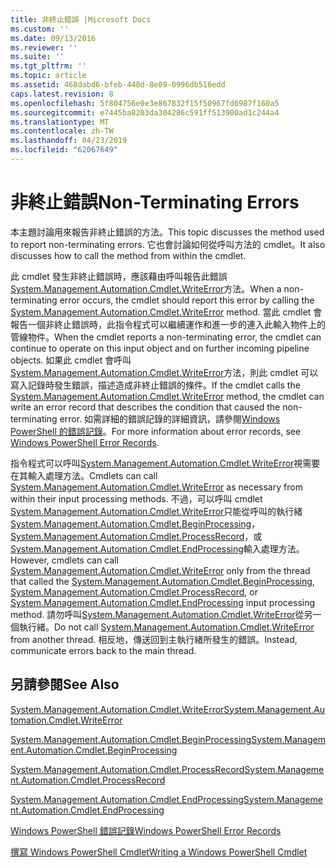 ```yaml
---
title: 非終止錯誤 |Microsoft Docs
ms.custom: ''
ms.date: 09/13/2016
ms.reviewer: ''
ms.suite: ''
ms.tgt_pltfrm: ''
ms.topic: article
ms.assetid: 468dabd6-bfeb-448d-8e09-0996db516edd
caps.latest.revision: 8
ms.openlocfilehash: 5f804756e0e3e867832f15f50967fd6987f160a5
ms.sourcegitcommit: e7445ba8203da304286c591ff513900ad1c244a4
ms.translationtype: MT
ms.contentlocale: zh-TW
ms.lasthandoff: 04/23/2019
ms.locfileid: "62067649"
---
```

# <a name="non-terminating-errors"></a><span data-ttu-id="d2c6e-102">非終止錯誤</span><span class="sxs-lookup"><span data-stu-id="d2c6e-102">Non-Terminating Errors</span></span>

<span data-ttu-id="d2c6e-103">本主題討論用來報告非終止錯誤的方法。</span><span class="sxs-lookup"><span data-stu-id="d2c6e-103">This topic discusses the method used to report non-terminating errors.</span></span> <span data-ttu-id="d2c6e-104">它也會討論如何從呼叫方法的 cmdlet。</span><span class="sxs-lookup"><span data-stu-id="d2c6e-104">It also discusses how to call the method from within the cmdlet.</span></span>

<span data-ttu-id="d2c6e-105">此 cmdlet 發生非終止錯誤時，應該藉由呼叫報告此錯誤[System.Management.Automation.Cmdlet.WriteError](/dotnet/api/System.Management.Automation.Cmdlet.WriteError)方法。</span><span class="sxs-lookup"><span data-stu-id="d2c6e-105">When a non-terminating error occurs, the cmdlet should report this error by calling the [System.Management.Automation.Cmdlet.WriteError](/dotnet/api/System.Management.Automation.Cmdlet.WriteError) method.</span></span> <span data-ttu-id="d2c6e-106">當此 cmdlet 會報告一個非終止錯誤時，此指令程式可以繼續運作和進一步的連入此輸入物件上的管線物件。</span><span class="sxs-lookup"><span data-stu-id="d2c6e-106">When the cmdlet reports a non-terminating error, the cmdlet can continue to operate on this input object and on further incoming pipeline objects.</span></span> <span data-ttu-id="d2c6e-107">如果此 cmdlet 會呼叫[System.Management.Automation.Cmdlet.WriteError](/dotnet/api/System.Management.Automation.Cmdlet.WriteError)方法，則此 cmdlet 可以寫入記錄時發生錯誤，描述造成非終止錯誤的條件。</span><span class="sxs-lookup"><span data-stu-id="d2c6e-107">If the cmdlet calls the [System.Management.Automation.Cmdlet.WriteError](/dotnet/api/System.Management.Automation.Cmdlet.WriteError) method, the cmdlet can write an error record that describes the condition that caused the non-terminating error.</span></span> <span data-ttu-id="d2c6e-108">如需詳細的錯誤記錄的詳細資訊，請參閱[Windows PowerShell 的錯誤記錄](./windows-powershell-error-records.md)。</span><span class="sxs-lookup"><span data-stu-id="d2c6e-108">For more information about error records, see [Windows PowerShell Error Records](./windows-powershell-error-records.md).</span></span>

<span data-ttu-id="d2c6e-109">指令程式可以呼叫[System.Management.Automation.Cmdlet.WriteError](/dotnet/api/System.Management.Automation.Cmdlet.WriteError)視需要在其輸入處理方法。</span><span class="sxs-lookup"><span data-stu-id="d2c6e-109">Cmdlets can call [System.Management.Automation.Cmdlet.WriteError](/dotnet/api/System.Management.Automation.Cmdlet.WriteError) as necessary from within their input processing methods.</span></span> <span data-ttu-id="d2c6e-110">不過，可以呼叫 cmdlet [System.Management.Automation.Cmdlet.WriteError](/dotnet/api/System.Management.Automation.Cmdlet.WriteError)只能從呼叫的執行緒[System.Management.Automation.Cmdlet.BeginProcessing](/dotnet/api/System.Management.Automation.Cmdlet.BeginProcessing)， [System.Management.Automation.Cmdlet.ProcessRecord](/dotnet/api/System.Management.Automation.Cmdlet.ProcessRecord)，或[System.Management.Automation.Cmdlet.EndProcessing](/dotnet/api/System.Management.Automation.Cmdlet.EndProcessing)輸入處理方法。</span><span class="sxs-lookup"><span data-stu-id="d2c6e-110">However, cmdlets can call [System.Management.Automation.Cmdlet.WriteError](/dotnet/api/System.Management.Automation.Cmdlet.WriteError) only from the thread that called the [System.Management.Automation.Cmdlet.BeginProcessing](/dotnet/api/System.Management.Automation.Cmdlet.BeginProcessing), [System.Management.Automation.Cmdlet.ProcessRecord](/dotnet/api/System.Management.Automation.Cmdlet.ProcessRecord), or [System.Management.Automation.Cmdlet.EndProcessing](/dotnet/api/System.Management.Automation.Cmdlet.EndProcessing) input processing method.</span></span> <span data-ttu-id="d2c6e-111">請勿呼叫[System.Management.Automation.Cmdlet.WriteError](/dotnet/api/System.Management.Automation.Cmdlet.WriteError)從另一個執行緒。</span><span class="sxs-lookup"><span data-stu-id="d2c6e-111">Do not call [System.Management.Automation.Cmdlet.WriteError](/dotnet/api/System.Management.Automation.Cmdlet.WriteError) from another thread.</span></span> <span data-ttu-id="d2c6e-112">相反地，傳送回到主執行緒所發生的錯誤。</span><span class="sxs-lookup"><span data-stu-id="d2c6e-112">Instead, communicate errors back to the main thread.</span></span>

## <a name="see-also"></a><span data-ttu-id="d2c6e-113">另請參閱</span><span class="sxs-lookup"><span data-stu-id="d2c6e-113">See Also</span></span>

[<span data-ttu-id="d2c6e-114">System.Management.Automation.Cmdlet.WriteError</span><span class="sxs-lookup"><span data-stu-id="d2c6e-114">System.Management.Automation.Cmdlet.WriteError</span></span>](/dotnet/api/System.Management.Automation.Cmdlet.WriteError)

[<span data-ttu-id="d2c6e-115">System.Management.Automation.Cmdlet.BeginProcessing</span><span class="sxs-lookup"><span data-stu-id="d2c6e-115">System.Management.Automation.Cmdlet.BeginProcessing</span></span>](/dotnet/api/System.Management.Automation.Cmdlet.BeginProcessing)

[<span data-ttu-id="d2c6e-116">System.Management.Automation.Cmdlet.ProcessRecord</span><span class="sxs-lookup"><span data-stu-id="d2c6e-116">System.Management.Automation.Cmdlet.ProcessRecord</span></span>](/dotnet/api/System.Management.Automation.Cmdlet.ProcessRecord)

[<span data-ttu-id="d2c6e-117">System.Management.Automation.Cmdlet.EndProcessing</span><span class="sxs-lookup"><span data-stu-id="d2c6e-117">System.Management.Automation.Cmdlet.EndProcessing</span></span>](/dotnet/api/System.Management.Automation.Cmdlet.EndProcessing)

[<span data-ttu-id="d2c6e-118">Windows PowerShell 錯誤記錄</span><span class="sxs-lookup"><span data-stu-id="d2c6e-118">Windows PowerShell Error Records</span></span>](./windows-powershell-error-records.md)

[<span data-ttu-id="d2c6e-119">撰寫 Windows PowerShell Cmdlet</span><span class="sxs-lookup"><span data-stu-id="d2c6e-119">Writing a Windows PowerShell Cmdlet</span></span>](./writing-a-windows-powershell-cmdlet.md)
